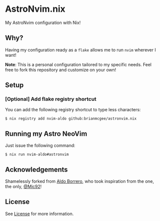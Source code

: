 # AstroNvim.nix

My AstroNvim configuration with Nix!

## Why?

Having my configuration ready as a `flake` allows me to run `nvim` wherever I want!

**Note**: This is a personal configuration tailored to my specific needs. Feel free to fork this repository and customize on your own!

## Setup

### \[Optional\] Add flake registry shortcut

You can add the following registry shortcut to type less characters:

```console
$ nix registry add nvim-aldo github:brianmcgee/astronvim.nix
```

## Running my Astro NeoVim

Just issue the following command:

```console
$ nix run nvim-aldo#astronvim
```

## Acknowledgements

Shamelessly forked from [Aldo Borrero](https://github.com/aldoborrero/astronvim.nix), who took inspiration from the one, the only, [@Mic92](https://github.com/mic92/dotfiles)!

## License

See [License](License) for more information.
